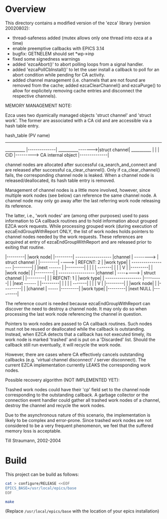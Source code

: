 # Overview
This directory contains a modified version of the 'ezca' library
(version 20020802):

 - thread-safeness added (mutex allows only one thread into ezca at
   a time)
 - enable preemptive callbacks with EPICS 3.14
 - bugfix: GETNELEM should set *wp->inp
 - fixed some signedness warnings
 - added 'ezcaAbort()' to abort polling loops from a signal handler.
 - added 'ezcaPollCbInstall()' to let the user install a callback
   to poll for an abort condition while pending for CA activity.
 - added channel management (i.e. channels that are not found are 
   removed from the cache; added ezcaClearChannel() and ezcaPurge()
   to allow for explicitely removing cache entries and disconnect
   the respective channels).

MEMORY MANAGEMENT NOTE:

Ezca uses two dyamically managed objects 'struct channel' and
'struct work'. The former are associated with a CA cid and are
accessible via a hash table entry.

hash_table
(PV name)
__________
__________        |--------------|
__________------->|struct channel|
__________        |              |
                  |          CID |---------> CA internal object
                  |--------------|

channel nodes are allocated after successful ca_search_and_connect
and are released after successful ca_clear_channel(). Only if
ca_clear_channel() fails, the corresponding channel node is leaked.
When a channel node is released/deallocated, its hash table entry
is removed.

Management of channel nodes is a little more involved, however, 
since multiple work nodes (see below) can reference the same
channel node. A channel node may only go away after the last
referring work node releasing its reference.

The latter, i.e., 'work nodes' are (among other purposes) used
to pass information to CA callback routines and to hold information
about grouped EZCA work requests. While processing grouped work
(during execution of ezcaEndGroupWithReport ONLY, the list of 
work nodes holds pointers to channel nodes needed by the work
requests. These references are acquired at entry of
ezcaEndGroupWithReport and are released prior to exiting that routine.

|---------|
|work node|
|---------|           ------------------
|channel  | --------> | struct channel |
|---------|     ----> |  REFCNT: 2     |
|work type|     |     ------------------
|---------|     |
|next  ------   |
|---------| |   |
            |   |
     -------|   |
     |          |
     V          |
|---------|     |
|work node|     |
|---------|     |     ------------------
|channel  | ----+---> | struct channel |
|---------|     |     |  REFCNT: 1     |
|work type|     |     ------------------
|---------|     |
|next  ------   |
|---------| |   |
            |   |
     -------|   |
     |          |
     V          |
|---------|     |
|work node|     |
|---------|     |
|channel  | -----
|---------| 
|work type|
|---------|
|next    NULL
|---------|

The reference count is needed because ezcaEndGroupWithReport
can discover the need to destroy a channel node. It may only
do so when processing the last work node referencing the
channel in question.

Pointers to work nodes are passed to CA callback routines.
Such nodes must not be reused or deallocated while the
callback is outstanding. Instead, when EZCA detects that
a callback has not executed timely, its work node is marked
'trashed' and is put on a 'Discarded' list. Should the
callback still run eventually, it will recycle the work
node.

However, there are cases where CA effectively cancels
outstanding callbacks (e.g. 'virtual channel disconnect'
/ server disconnect). The current EZCA implementation
currently LEAKS the corresponding work nodes.

Possible recovery algorithm (NOT IMPLEMENTED YET):

Trashed work nodes could have their 'cp' field set
to the channel node corresponding to the outstanding
callback. A garbage collector or the connection event
handler could gather all trashed work nodes of a channel,
destroy the channel and recycle the work nodes.

Due to the asynchronous nature of this scenario, the
implementation is likely to be complex and error-prone.
Since trashed work nodes are not considered to be a
very frequent phenomenon, we feel that the suffered
memory loss is acceptable.

Till Straumann, 2002-2004

# Build 
This project can be build as follows:

```bash
cat > configure/RELEASE <<EOF
EPICS_BASE=/usr/local/epics/base
EOF

make
```

(Replace `/usr/local/epics/base` with the location of your epics installation)